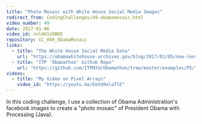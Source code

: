 ```yaml
---
title: "Photo Mosaic with White House Social Media Images"
redirect_from: CodingChallenges/49-obamamosaic.html
video_number: 49
date: 2017-01-06
video_id: nnlAH1zDBDE
repository: CC_049_ObamaMosaic
links:
  - title: "The White House Social Media Data"
    url: "https://obamawhitehouse.archives.gov/blog/2017/01/05/new-lenses-first-social-media-presidency"
  - title: "ITP 'Obamathon' Github Repo"
    url: "https://github.com/ITPNYU/Obamathon/tree/master/examples/P5/TweetsByMonth"
videos:
  - title: "My Video on Pixel Arrays"
    video_id: "https://youtu.be/EmtU0eloTlE"
---
```


In this coding challenge, I use a collection of Obama Administration's facebook images to create a "photo mosaic" of President Obama with Processing (Java).
